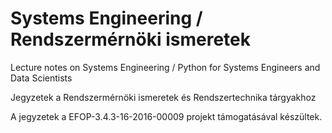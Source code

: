 # Systems Engineering / Rendszermérnöki ismeretek 
Lecture notes on Systems Engineering / Python for Systems Engineers and Data Scientists

Jegyzetek a Rendszermérnöki ismeretek és Rendszertechnika tárgyakhoz

A jegyzetek a EFOP-3.4.3-16-2016-00009 projekt támogatásával készültek. 
